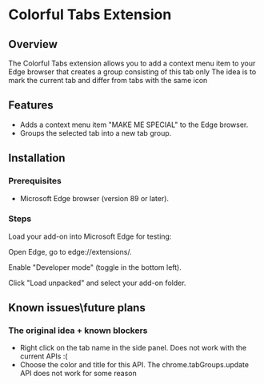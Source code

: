 # Colorful Tabs Extension

## Overview

The Colorful Tabs extension allows you to add a context menu item to your Edge browser that creates a group consisting of this tab only
The idea is to mark the current tab and differ from tabs with the same icon

## Features

- Adds a context menu item "MAKE ME SPECIAL" to the Edge browser.
- Groups the selected tab into a new tab group.

## Installation

### Prerequisites

- Microsoft Edge browser (version 89 or later).

### Steps
Load your add-on into Microsoft Edge for testing:

Open Edge, go to edge://extensions/.

Enable "Developer mode" (toggle in the bottom left).

Click "Load unpacked" and select your add-on folder.


## Known issues\future plans

### The original idea + known blockers
- Right click on the tab name in the side panel. Does not work with the current APIs :(
- Choose the color and title for this API. The chrome.tabGroups.update API does not work for some reason

